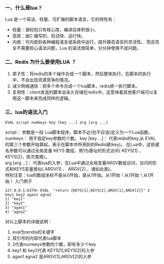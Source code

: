 ### 一、什么是lua ?
Lua 是一个简洁、轻量、可扩展的脚本语言，它的特性有：
- 轻量：源码包只有核心库，编译后体积很小。
- 高效：由C 编写的，启动快、运行快。
- 内嵌：可内嵌到各种编程语言或系统中运行，提升静态语言的灵活性。
而且完全不需要担心语法问题，Lua 的语法很简单，分分钟使用不成问题。


### 二、Redis 为什么要使用LUA ？
1. 原子性：将redis的多个操作合成一个脚本，然后整体执行，在脚本的执行中，不会出现资源竞争的情况。
2. 减少网络通信：把多个命令合成一个lua脚本，redis统一执行脚本。
3. 复用性：client发送的脚本会永久存储在redis中，这意味着其他客户端可以复用这一脚本来完成同样的逻辑。


### 三、lua的语法入门
``` 
EVAL script numkeys key [key ...] arg [arg ...]
```
script： 参数是一段 Lua脚本程序。脚本不必(也不应该)定义为一个Lua函数。 
numkeys： 用于指定key参数的个数。 
key [key ...]： 代表redis的key,从 EVAL 的第三个参数开始算起，表示在脚本中所用到的Redis键(key)。
在Lua中，这些键名参数可以通过全局变量 KEYS 数组，用1为基址的形式访问( KEYS[1] ，KEYS[2]，依次类推)。  
arg [arg ...]： 代表lua的入参，在Lua中通过全局变量ARGV数组访问，访问的形式和KEYS变量类似( ARGV[1] 、 ARGV[2] ，诸如此类)。  
特别注意：lua的数组坐标不是从0开始，是从1开始。从1开始！从1开始！从1开始！
入门例子
``` 
127.0.0.1:6379> EVAL  "return {KEYS[1],KEYS[2],ARGV[1],ARGV[2]}" 2  key1 key2 agan1 agna2
1) "key1"
2) "key2"
3) "agan1"
4) "agna2"
```
对以上脚本的详细说明：
1. eval为rendis的关键字
2. 双引号的内容代表lua脚本
3. 2代表numkeys参数的个数，即有多少个key
4. key1 和 key2代表 KEYS[1],KEYS[2]的入参
5. agan1 agna2 是ARGV[1],ARGV[2]的入参